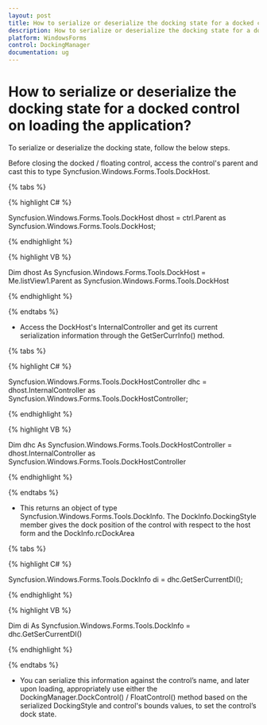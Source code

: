 ```yaml
---
layout: post
title: How to serialize or deserialize the docking state for a docked control on loading the application | WindowsForms | Syncfusion
description: How to serialize or deserialize the docking state for a docked control on loading the application
platform: WindowsForms
control: DockingManager
documentation: ug
---
```



# How to serialize or deserialize the docking state for a docked control on loading the application?

To serialize or deserialize the docking state, follow the below steps.

Before closing the docked / floating control, access the control's parent and cast this to type Syncfusion.Windows.Forms.Tools.DockHost. 

{% tabs %}

{% highlight C# %}


Syncfusion.Windows.Forms.Tools.DockHost dhost = ctrl.Parent as Syncfusion.Windows.Forms.Tools.DockHost; 

{% endhighlight %}

{% highlight VB %}


Dim dhost As Syncfusion.Windows.Forms.Tools.DockHost = Me.listView1.Parent as Syncfusion.Windows.Forms.Tools.DockHost  

{% endhighlight %}

{% endtabs %}

* Access the DockHost's InternalController and get its current serialization information through the GetSerCurrInfo() method.

{% tabs %}

{% highlight C# %}

Syncfusion.Windows.Forms.Tools.DockHostController dhc = dhost.InternalController as Syncfusion.Windows.Forms.Tools.DockHostController; 

{% endhighlight %}


{% highlight VB %}


Dim dhc As Syncfusion.Windows.Forms.Tools.DockHostController = dhost.InternalController as  Syncfusion.Windows.Forms.Tools.DockHostController

{% endhighlight %}

{% endtabs %}

* This returns an object of type Syncfusion.Windows.Forms.Tools.DockInfo. The DockInfo.DockingStyle member gives the dock position of the control with respect to the host form and the DockInfo.rcDockArea 

{% tabs %}

{% highlight C# %}

Syncfusion.Windows.Forms.Tools.DockInfo di = dhc.GetSerCurrentDI(); 

{% endhighlight %}


{% highlight VB %}


Dim di As Syncfusion.Windows.Forms.Tools.DockInfo = dhc.GetSerCurrentDI()

{% endhighlight %}

{% endtabs %}

* You can serialize this information against the control’s name, and later upon loading, appropriately use either the DockingManager.DockControl() /  FloatControl() method based on the serialized DockingStyle and control's bounds values, to set the control’s dock state. 



